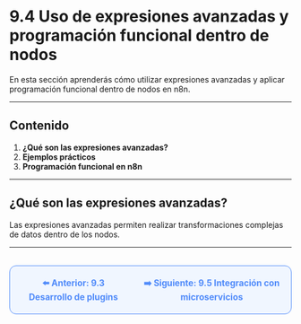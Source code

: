 # 9.4 Uso de expresiones avanzadas y programación funcional dentro de nodos

En esta sección aprenderás cómo utilizar expresiones avanzadas y aplicar programación funcional dentro de nodos en n8n.

---

## Contenido

1. **¿Qué son las expresiones avanzadas?**
2. **Ejemplos prácticos**
3. **Programación funcional en n8n**

---

## ¿Qué son las expresiones avanzadas?
Las expresiones avanzadas permiten realizar transformaciones complejas de datos dentro de los nodos.

---

<div align="center" style="border: 1px solid #4F8AFA; border-radius: 12px; padding: 20px; background: #f0f6ff; margin-top: 32px; display: flex; justify-content: center; gap: 32px;">
  <a href="9.3.%20Desarrollo%20de%20plugins.md" style="text-decoration:none; font-weight: bold; color: #4F8AFA; font-size: 1.1em;">⬅️ Anterior: 9.3 Desarrollo de plugins</a>
  <a href="9.5.%20Integración%20con%20microservicios%20y%20arquitecturas%20distribuidas.md" style="text-decoration:none; font-weight: bold; color: #4F8AFA; font-size: 1.1em;">➡️ Siguiente: 9.5 Integración con microservicios</a>
</div>

